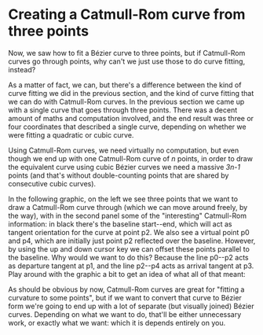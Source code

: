 # Creating a Catmull-Rom curve from three points

Now, we saw how to fit a Bézier curve to three points, but if Catmull-Rom curves go through points, why can't we just use those to do curve fitting, instead?

As a matter of fact, we can, but there's a difference between the kind of curve fitting we did in the previous section, and the kind of curve fitting that we can do with Catmull-Rom curves. In the previous section we came up with a single curve that goes through three points. There was a decent amount of maths and computation involved, and the end result was three or four coordinates that described a single curve, depending on whether we were fitting a quadratic or cubic curve.

Using Catmull-Rom curves, we need virtually no computation, but even though we end up with one Catmull-Rom curve of <i>n</i> points, in order to draw the equivalent curve using cubic Bézier curves we need a massive <i>3n-1</i> points (and that's without double-counting points that are shared by consecutive cubic curves).

In the following graphic, on the left we see three points that we want to draw a Catmull-Rom curve through (which we can move around freely, by the way), with in the second panel some of the "interesting" Catmull-Rom information: in black there's the baseline start--end, which will act as tangent orientation for the curve at point p2. We also see a virtual point p0 and p4, which are initially just point p2 reflected over the baseline. However, by using the up and down cursor key we can offset these points parallel to the baseline. Why would we want to do this? Because the line p0--p2 acts as departure tangent at p1, and the line p2--p4 acts as arrival tangent at p3. Play around with the graphic a bit to get an idea of what all of that meant:

<Graphic preset="threepanel" title="Catmull-Rom curve fitting" setup={this.setup} draw={this.draw} onKeyDown={this.props.onKeyDown}/>

As should be obvious by now, Catmull-Rom curves are great for "fitting a curvature to some points", but if we want to convert that curve to Bézier form we're going to end up with a lot of separate (but visually joined) Bézier curves. Depending on what we want to do, that'll be either unnecessary work, or exactly what we want: which it is depends entirely on you.
